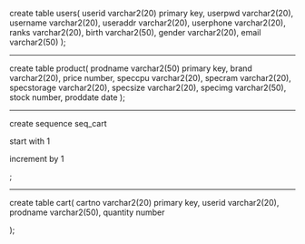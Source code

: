 create table users(
userid varchar2(20) primary key,
userpwd varchar2(20),
username varchar2(20),
useraddr varchar2(20),
userphone varchar2(20),
ranks varchar2(20),
birth varchar2(50),
gender varchar2(20),
email varchar2(50)
);

----

create table product(
prodname varchar2(50) primary key,
brand varchar2(20),
price number,
speccpu varchar2(20),
specram varchar2(20),
specstorage varchar2(20),
specsize varchar2(20),
specimg varchar2(50),
stock number,
proddate date
);

---



create sequence seq_cart

start with 1

increment by 1

;

---

create table cart(
cartno varchar2(20) primary key,
userid varchar2(20),
prodname varchar2(50),
quantity number

);